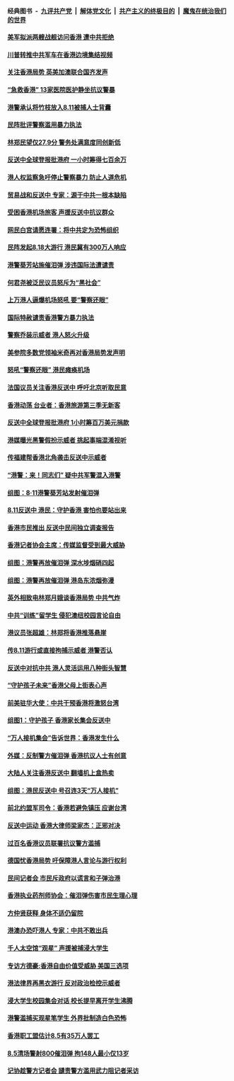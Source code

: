 ####  经典图书 &nbsp;-&nbsp; [九评共产党](../../../../9ping.md?t=08141432/blob/master/README.md?t=08141432) &nbsp;|&nbsp; [解体党文化](../../../../jtdwh.md?t=08141432/blob/master/README.md?t=08141432)  &nbsp;|&nbsp; [共产主义的终极目的](../../../../gczydzjmd.md?t=08141432/blob/master/README.md?t=08141432) &nbsp;|&nbsp; [魔鬼在统治我们的世界](../../../../mgztzwmdsj.md?t=08141432/blob/master/README.md?t=08141432) 

#### [美军拟派两艘战舰访问香港 遭中共拒绝](../pages/nsc415/n11452443.md?t=08141432) 

#### [川普转推中共军车在香港边境集结视频](../pages/nsc415/n11452054.md?t=08141432) 

#### [关注香港局势 英美加澳联合国齐发声](../pages/nsc415/n11451528.md?t=08141432) 

#### [“急救香港” 13家医院医护静坐抗议警暴](../pages/nsc415/n11451507.md?t=08141432) 

#### [港警承认将竹枝放入8.11被捕人士背囊](../pages/nsc415/n11451712.md?t=08141432) 

#### [民阵批评警察滥用暴力执法](../pages/nsc415/n11451683.md?t=08141432) 

#### [林郑民望仅27.9分 警务处满意度同创新低](../pages/nsc415/n11451674.md?t=08141432) 

#### [反送中全球登报批港府 一小时筹得七百余万](../pages/nsc415/n11451554.md?t=08141432) 

#### [港人权监察急吁停止警察暴力 防止人道危机](../pages/nsc415/n11451506.md?t=08141432) 

#### [贸易战和反送中 专家：源于中共一根本缺陷](../pages/nsc415/n11451292.md?t=08141432) 

#### [受困香港机场旅客 声援反送中抗议群众](../pages/nsc415/n11450782.md?t=08141432) 

#### [网民白宫请愿连署：将中共定为恐怖组织](../pages/nsc415/n11449390.md?t=08141432) 

#### [民阵发起8.18大游行 港民冀有300万人响应](../pages/nsc415/n11449939.md?t=08141432) 

#### [港警葵芳站施催泪弹 涉违国际法遭谴责](../pages/nsc415/n11449256.md?t=08141432) 

#### [何君尧被泛民议员怒斥为“黑社会”](../pages/nsc415/n11449239.md?t=08141432) 

#### [上万港人逼爆机场怒吼 要“警察还眼”](../pages/nsc415/n11449186.md?t=08141432) 

#### [国际特赦谴责香港警方暴力执法](../pages/nsc415/n11449160.md?t=08141432) 

#### [警察乔装示威者 港人怒火升级](../pages/nsc415/n11448879.md?t=08141432) 

#### [美参院多数党领袖米奇再对香港局势发声明](../pages/nsc415/n11448675.md?t=08141432) 

#### [怒吼“警察还眼”  港民瘫痪机场](../pages/nsc415/n11448309.md?t=08141432) 

#### [法国议员关注香港反送中 呼吁北京听取民意](../pages/nsc415/n11447901.md?t=08141432) 

#### [香港动荡 台业者：香港旅游第三季无新客](../pages/nsc415/n11447672.md?t=08141432) 

#### [反送中全球登报批港府 1小时筹百万美元捐款](../pages/nsc415/n11447491.md?t=08141432) 

#### [港媒曝光黑警假扮示威者 挑起事端混淆视听](../pages/nsc415/n11447494.md?t=08141432) 

#### [传福建帮香港北角袭击反送中示威者](../pages/nsc415/n11447100.md?t=08141432) 

#### [“港警：来！同志们” 疑中共军警混入港警](../pages/nsc415/n11447097.md?t=08141432) 

#### [组图：8‧11港警葵芳站发射催泪弹](../pages/nsc415/n11442851.md?t=08141432) 

#### [8.11反送中 港民：守护香港 害怕也要站出来](../pages/nsc415/n11446189.md?t=08141432) 

#### [香港市民推出 反送中民间独立调查报告](../pages/nsc415/n11445832.md?t=08141432) 

#### [香港记者协会主席：传媒监督受到最大威胁](../pages/nsc415/n11446112.md?t=08141432) 

#### [组图：港警再放催泪弹 深水埗烟硝四起](../pages/nsc415/n11442848.md?t=08141432) 

#### [组图：港警再放催泪弹 港岛东浓烟弥漫](../pages/nsc415/n11442850.md?t=08141432) 

#### [英外相致电林郑月娥谈香港局势 中共气炸](../pages/nsc415/n11445592.md?t=08141432) 

#### [中共“训练”留学生 侵犯澳纽校园言论自由](../pages/nsc415/n11444892.md?t=08141432) 

#### [港议员张超雄：林郑将香港推落悬崖](../pages/nsc415/n11444679.md?t=08141432) 

#### [传8.11游行或直接拘捕示威者 港警否认](../pages/nsc415/n11444657.md?t=08141432) 

#### [反送中对抗中共 港人灵活运用八种街头智慧](../pages/nsc415/n11442207.md?t=08141432) 

#### [“守护孩子未来”香港父母上街表心声](../pages/nsc415/n11444249.md?t=08141432) 

#### [前美驻华大使：中共干预香港将激怒台湾](../pages/nsc415/n11444187.md?t=08141432) 

#### [组图1：守护孩子 香港家长集会反送中](../pages/nsc415/n11442766.md?t=08141432) 

#### [“万人接机集会”告诉世界：香港发生什么](../pages/nsc415/n11442670.md?t=08141432) 

#### [外媒：反制警方催泪弹 香港抗议人士有创意](../pages/nsc415/n11442284.md?t=08141432) 

#### [大陆人关注香港反送中 翻墙机上盒热卖](../pages/nsc415/n11442185.md?t=08141432) 

#### [组图：港民反送中 号召连3天“万人接机”](../pages/nsc415/n11423931.md?t=08141432) 

#### [前北约盟军司令：香港若避免镇压 应谢台湾](../pages/nsc415/n11442055.md?t=08141432) 

#### [反送中运动 香港大律师梁家杰：正邪对决](../pages/nsc415/n11441180.md?t=08141432) 

#### [过百名香港议员联署抗议警方滥捕](../pages/nsc415/n11441326.md?t=08141432) 

#### [德国忧香港局势 吁保障港人言论与游行权利](../pages/nsc415/n11441380.md?t=08141432) 

#### [民间记者会 市民斥政府以谎言和子弹治港](../pages/nsc415/n11441277.md?t=08141432) 

#### [香港执业药剂师协会：催泪弹伤害市民生理心理](../pages/nsc415/n11441238.md?t=08141432) 

#### [方仲贤获释 身体不适仍留院](../pages/nsc415/n11441195.md?t=08141432) 

#### [港澳办恐吓港人 专家：中共不敢出兵](../pages/nsc415/n11438584.md?t=08141432) 

#### [千人太空馆“观星” 声援被捕浸大学生](../pages/nsc415/n11438652.md?t=08141432) 

#### [专访方德豪:香港自由价值受威胁 美国三选项](../pages/nsc415/n11437708.md?t=08141432) 

#### [港法律界再黑衣游行 反对政治检控示威者](../pages/nsc415/n11437786.md?t=08141432) 

#### [浸大学生校园集会对话 校长提早离开学生沸腾](../pages/nsc415/n11437342.md?t=08141432) 

#### [港警滥捕买观星笔学生 外界批制造白色恐怖](../pages/nsc415/n11436817.md?t=08141432) 

#### [香港职工盟估计8.5有35万人罢工](../pages/nsc415/n11435936.md?t=08141432) 

#### [8.5清场警射800催泪弹 拘148人最小仅13岁](../pages/nsc415/n11435896.md?t=08141432) 

#### [记协趁警方记者会 讉责警方滥用武力阻记者采访](../pages/nsc415/n11435814.md?t=08141432) 

